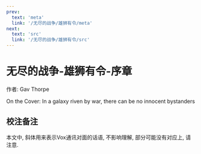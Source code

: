 ```yaml
---
prev:
  text: 'meta'
  link: '/无尽的战争/雄狮有令/meta'
next:
  text: 'src'
  link: '/无尽的战争/雄狮有令/src'
---
```


# 无尽的战争-雄狮有令-序章

作者: Gav Thorpe

On the Cover: In a galaxy riven by war, there can be no innocent bystanders

## 校注备注

本文中, 斜体用来表示Vox通讯对面的话语, 不影响理解, 部分可能没有对应上, 请注意.
